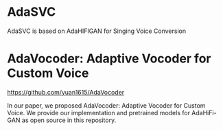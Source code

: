 # AdaSVC
AdaSVC is based on AdaHIFIGAN for Singing Voice Conversion

# AdaVocoder: Adaptive Vocoder for Custom Voice
https://github.com/yuan1615/AdaVocoder

In our paper, we proposed AdaVocoder: Adaptive Vocoder for Custom Voice.
We provide our implementation and pretrained models for AdaHiFi-GAN as open source in this repository.
